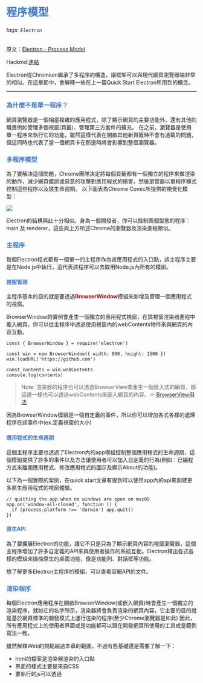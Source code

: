 # <font color="#4078c0">程序模型</font>
###### tags: `Electron`

原文：[Electron - Process Model](https://www.electronjs.org/docs/tutorial/process-model#the-multi-process-model)

Hackmd:[連結](https://hackmd.io/@RdUg6kDRTcKHmb2WGCucdA/r1KB-Qvcd)

Electron從Chromium繼承了多程序的構造，讓框架可以與現代網頁瀏覽器端非常的相似。在這章節中，會解釋一些在上一篇Quick Start Electron所用到的概念。

---

### <font color="#4078c0">為什麼不是單一程序？</font>
網頁瀏覽器是一個相當複雜的應用程式，除了顯示網頁的主要功能外，還有其他的職責例如管理多個視窗(頁籤)、管理第三方套件的擴充。
在之前，瀏覽器是使用單一程序來執行它的功能，雖然這樣代表在開啟其他新頁籤時不會有過載的問題，但這同時也代表了當一個網頁卡在那邊時將會影響到整個瀏覽器。

### <font color="#4078c0">多程序模型</font>
為了要解決這個問題，Chrome團隊決定將每個頁籤都有一個獨立的程序來做渲染的動作，減少網頁錯誤或惡意的攻擊對應用程式的損害，然後瀏覽器以單程序模式控制這些程序以及該生命週期。
以下圖表為Chrome Comic所提供的視覺化模型：

![](https://cdn.rawgit.com/electron/electron/v13.1.0//docs/images/chrome-processes.png)

Electron的結構與此十分相似。身為一個開發者，你可以控制兩個型態的程序：main 及 renderer，這些與上方所述Chrome的瀏覽器及渲染進程類似。

### <font color="#4078c0">主程序</font>
每個Electron程式都有一個單一的主程序作為該應用程式的入口點，該主程序主要是在Node.js中執行，這代表該程序可以去取用Node.js內所有的模組。

#### <font color="#4078c0">視窗管理</font>
主程序基本的目的就是要透過<font color="#AE0000">**BrowserWindow**</font>模組來新增及管理一個應用程式的視窗。

BrowserWindow的實例會產生一個獨立的應用程式視窗，在該視窗渲染器進程中載入網頁，你可以從主程序中透過使用視窗內的webContents物件來與網頁的內容互動。

```javascript=
const { BrowserWindow } = require('electron')

const win = new BrowserWindow({ width: 800, height: 1500 })
win.loadURL('https://github.com')

const contents = win.webContents
console.log(contents)
```

> Note: 渲染器的程序也可以透過BrowserView來產生一個嵌入式的網頁，那這邊一樣也可以透過webContents來嵌入網頁的內容。☞ [BrowserView用法](https://www.electronjs.org/docs/api/browser-view)

因為BrowserWindow模組是一個自定義的事件，所以你可以增加各式各樣的處理程序在該事件中(ex.定義視窗的大小)

#### <font color="#4078c0">應用程式的生命週期</font>
這個主程序主要也透過了Electron內的app模組控制整個應用程式的生命週期，這個模組提供了許多的事件以及方法讓使用者可以加入自定義的行為(例如：已編程方式來離開應用程式、修改應用程式的圖示及顯示About的功能)。

以下為一個實際的案例，在quick start文章有提到可以使用app內的api來創建更多原生應用程式的視窗體驗。

```javascript=
// quitting the app when no windows are open on macOS
app.on('window-all-closed', function () {
  if (process.platform !== 'darwin') app.quit()
})
```

#### <font color="#4078c0">原生API</font>
為了要擴展Electron的功能，讓它不只是只為了顯示網頁內容的視窗瀏覽器，這個主程序增加了許多自定義的API來與使用者操作的系統互動。Electron釋出各式各樣的模組來操控原生的桌面功能，像是功能列、對話框等功能。

想了解更多Electron主程序的模組，可以查看官網API的文件。

### <font color="#4078c0">渲染程序</font>
每個Electron應用程序在開啟BrowserWindow(或嵌入網頁)時會產生一個獨立的渲染程序，就如它的名字所示，渲染器將會負責渲染的網頁內容，它主要的目的就是基於網頁標準的開發模式上運行渲染的程序(至少Chrome瀏覽器是如此)
因此，所有應用程式上的使用者界面或是功能都可以跟在開發網頁所使用的工具或是範例寫法一致。

雖然解釋Web的規範超過本章的範圍，不過有些基礎還是需要了解一下：

-  html的檔案是渲染器渲染的入口點
-  界面的樣式主要是來自CSS
-  要執行的js可以透過<script>頁籤包著

然而，這也代表著渲染器無法直接使用require或Node.js內的API，所以為了要在渲染器中引用NPM的模組，必須與網頁上所使用的打包工具(例如：webpack、parcel)一致。


> Note:在以前的預設是渲染器的程序可以使用Node.js去生成該環境，以便於開發，但是現在基於安全因素的考量所以已經禁用了此功能。

在這，你可能會想知道渲染的使用介面要如何與Node.js及Electron原生的桌面功能互動，當這些功能只能透過主程序來訪問時。事實上，這邊沒有直接的方法去匯入Electron的腳本。

### <font color="#4078c0">Preload Script</font>
預載腳本內所包含的程式主要是在網頁內容載入之前去做渲染的程序，這個腳本在渲染的環境中運行，但可以透過訪問Node.js的API去獲得更多的權限。

預載的腳本可以放在主程序中的BrowserWindow function內的webPreferences選項中，範例如下：

```javascript=
const { BrowserWindow } = require('electron')
//...
const win = new BrowserWindow({
  preload: 'path/to/preload.js'
})
//...
```

因為這個預載腳本可以共享使用者介面，並可以去訪問Node.js的API，它可以使用各種window內全域的API來增強渲染器的功能，並讓網頁的內容可以去使用這些API。

雖然預載的腳本與渲染器共享一個全域的視窗，但因contextIsolation預設值的關係，你依然不行直接將預載腳本內的變數直接用在該渲染器的程式內。

```javascript=
// preload.js
window.myAPI = {
  desktop: true
}
```

```javascript=
// renderer.js
console.log(window.myAPI)
// => undefined
```
context Isolation的意思是預載的腳本在渲染器內是被隔離的，原因是因為要避免在網頁的程式內洩漏任何的API。
所以如果真的要在渲染器內使用preload.js內所定義的變數，可以在preload.js內使用contextBridge這個模組來達到目的：
```javascript=
// preload.js
const { contextBridge } = require('electron')

contextBridge.exposeInMainWorld('myAPI', {
  desktop: true
})
```
這時候可以看到console出來的結果，有成功取得剛剛所定義的物件了
```javascript=
// renderer.js
console.log(window.myAPI)
// => { desktop: true }
```
這個功能在這兩的主要的目的中非常的實用：

- 透過暴露ipcRender給渲染器，可以使用程序間通訊(IPC)從渲染器來觸發主程序的任務。
- 如果你正在用Electron開發既有的Web或遠端URl的應用程式，可以在渲染器的視窗上使用自定義屬性，這將可以讓網頁的客戶端使用只限於桌面的邏輯。